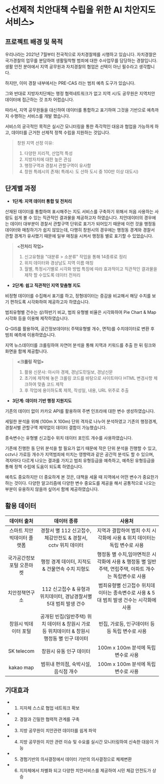 # <선제적 치안대책 수립을 위한 AI 치안지도 서비스>


## 프로젝트 배경 및 목적
우리나라는 2021년 7월부터 전국적으로 자치경찰제를 시행하고 있습니다. 자치경찰은 국가경찰의 업무를 분담하여 생활밀착형 범죄에 대한 수사업무를 담당하는 경찰입니다.
생활 안전 분야에서 지역 공무원과 자치경찰의 협업은 선택이 아닌 필수라고 생각합니다.

하지만, 이미 경찰 내부에서는 PRE-CAS 라는 범죄 예측 도구가 있습니다.

그와 반대로 지방자치단체는 행정 협력네트워크가 없고 지역 시/도 공무원은 지역치안 데이터에 접근하는 것 조차 어렵습니다.

따라서, 지역 공무원들을 대신하여 데이터를 통합하고 표기하여 그것을 기반으로 예측까지 수행하는 서비스를 개발 했습니다.

서비스의 궁극적인 목적은 실시간 모니터링을 통한 즉각적인 대응과 협업을 가능하게 하고, 데이터를 근거한 선제적 정책 수립을 지원하는 것입니다.

> 창원 지역 선정 이유:
> 1. 다양한 지리적, 산업적 특성
> 2. 지방자치에 대한 높은 관심
> 3. 행정구역과 경찰서 관할구역이 유사함
> 4. 창원 특례시의 존재( 특례시: 도 산하 도시 중 100만 이상 대도시)

## 단계별 과정
- **1단계: 지역 데이터 통합 및 전처리** 

산재된 데이터를 통합하여 표시해주는 지도 서비스를 구축하기 위해서 처음 사용하는 사람도 쉽게 볼 수 있는 직관적인 결과물을 제공하고자 하였습니다.
치안데이터의 경우에는 데이터 대부분이 경찰서 관할구역 단위로 표기가 되어있기 때문에 이런 것을 행정동 데이터와 매칭하기가 쉽지 않았는데, 다행히 창원시의 경우에는 행정동 경계와 경찰서 관할 경계가 유사했기 때문에 일부 매칭을 시켜서 행정동 별로 표기할 수 있었습니다.

> **<전처리 작업>**
> 1. 신고유형을 "대분류 > 소분류" 작업을 통해 14종류로 정리
> 2. 위치 데이터와 경상남도 지역 이름 매칭
> 3. 월별, 특정시기별로 시각화 방법 특징에 따라 효과적이고 직관적인 결과물을 제작 할 수있도록 데이터 전처리

- **2단계: 쉽고 직관적인 지역 맞춤형 지도**

비정형 데이터를 수집해서 표기를 하고, 정형데이터는 증감을 비교해서 해당 수치를 보기 편하도록 시각화하여 제공하고자 하였습니다.

범죄유형별 건수는 상/하반기 비교, 범죄 유형별 비율은 시각화하여 Pie Chart & Map 시각화 등을 이용해 제작하였습니다.

Q-GIS를 활용하여, 공간정보데이터( 주택유형별 개수, 면적)를 수치데이터로 변환 후 범죄 예측에 이용하였습니다.

지역 뉴스데이터를 크롤링하여 자연어 분석을 통해 지역과 키워드를 추출 한 뒤 링크와 화면을 함께 제공합니다.

> **<크롤링 작업>**
> 1. 활용 신문사: 아시아 경제, 경남도민일보, 경남신문
> 2. 초기에 제작해 놓은 크롤링 코드를 바탕으로 사이트마다 HTML 변경사항 체크하여 맞춤 코드 제작
> 3. 후 작업에 용이하도록 제목, 작성일, 내용, URL 위주로 추출

- **3단계: 데이터 기반 행정 지원지도**

기존의 데이터 없이 카카오 API를 활용하여 주변 인프라에 대한 변수 생성하였습니다.

세밀한 분석을 위해 (100m X 100m) 단위 격자로 나누어 분석하였고 기존의 행정경계, 경찰서별 관할구역 제약없이 데이터 결합이 가능했습니다.

종속변수는 유형별 신고접수 위치 데이터 포인트 개수를 사용하였습니다.

기존에 진행한 동 단위 분석을 할 필요가 없기 때문에 작은 단위 분석을 진행할 수 있고, cctv나 가로등 개수가 지역범죄에 미치는 영향력과 같은 공간적 분석도 할 수 있으며, 격자마다 다르게 나오는 결과를 가지고 범죄 유형등급을 예측하고, 예측된 유형등급을 통해 정책 수립에 도움이 되도록 하였습니다.

예측도 중요하지만 더 중요하게 본 것은, 대책을 세울 때 지역에서 어떤 변수가 중요한가 하는 것이다. 다양한 알고리즘에 다양한 변수 중요도를 제공을 해서 공통적으로 나오는 부분이 유용하지 않을까 싶어서 함께 제공하였습니다.

## 활용 데이터
**데이터 출처**| **데이터 종류** | **사용처** 
|:--------:|:--------:|:--------:|
스마트 치안 빅데이터 플랫폼 | 경찰서 별 112 신고접수, 체감안전도 & 경찰서, cctv 위치 데이터 | 지역과 결합하여 범죄 수치 시각화에 사용 & 위치 데이터는 독립 변수로 사용
국가공간정보포털 오픈마켓 | 행정 경계 데이터, 지적도 & 건물연속 수치 지형도 | 행정동 별 수치,임야면적은 시각화에 사용 & 행정동 별 일반주택, 연립주택, 아파트 개수는 독립변수로 사용 
치안정책연구소 | 112 신고접수 & 유형과 위치데이터, 경남경찰서별 5대 범죄 발생 건수 | 범죄유형별 신고접수 위치데이터는 종속변수로 사용 & 5대 범죄 발생 건수는 시각화에 사용 
창원시 빅데이터 포털 | 공개된 빈집(일반주택) 위치 데이터 & 창원시 가로등 위치데이터 & 창원시 행정동 별 인구 데이터 | 빈집, 가로등, 인구데이터 등등 독립 변수로 사용 
SK telecom | 창원시 유동 인구 데이터 | 100m x 100m 분석에 독립변수로 사용 
kakao map | 범위내 편의점, 숙박시설, 음식점 개수 | 100m x 100m 분석에 독립변수로 사용 

## 기대효과

- 1. 지자체 스스로 협업 네트워크 확보
- 2. 경찰과 긴밀한 협력적 관계를 구축
- 3. 지방 공무원이 치안관련 데이터를 쉽게 파악
- 4. 지방 공무원이 치안 관련 이슈 및 수요를 실시간 모니터링하여 신속한 대응이 가능
- 5. 경험기반의 의사결정에서 데이터 기반의 의사결정으로 체제변환
- 6. 지자체에서 차별화 되고 다양한 치안서비스를 제공하여 시민 체감 안전도가 상승

